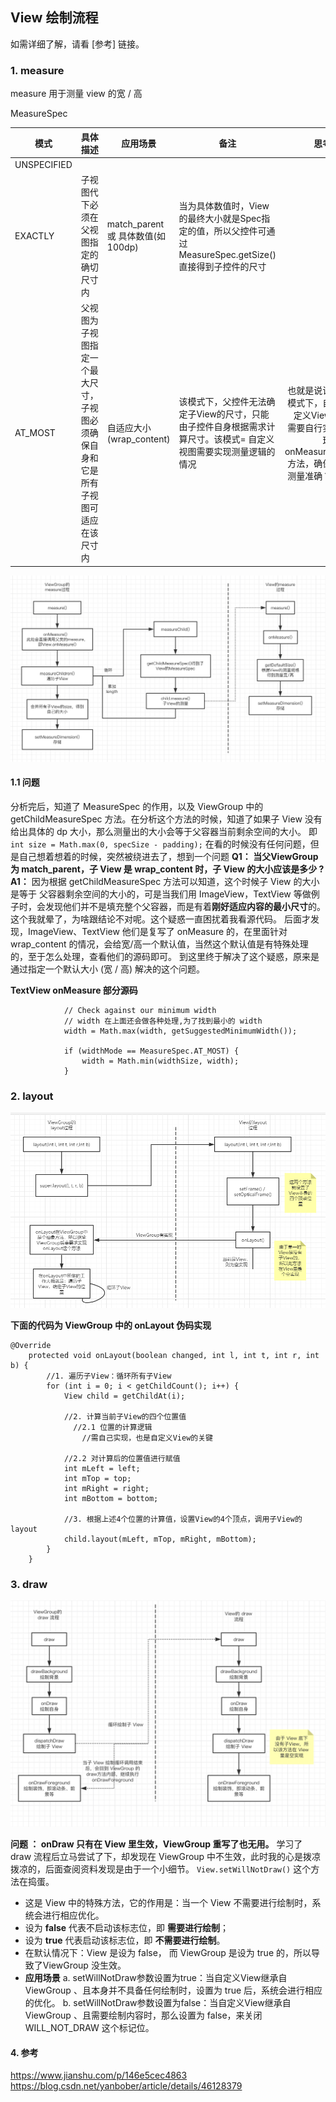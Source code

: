 ## View 绘制流程

如需详细了解，请看 [参考] 链接。

### 1. measure
measure 用于测量 view 的宽 / 高

MeasureSpec

|模式 | 具体描述 | 应用场景 | 备注 | 思考 |
| -- | -----   | ------ | -- |   ---: |
| UNSPECIFIED |
| EXACTLY | 子视图代下必须在父视图指定的确切尺寸内 | match_parent 或 具体数值(如100dp) | 当为具体数值时，View的最终大小就是Spec指定的值，所以父控件可通过 MeasureSpec.getSize()直接得到子控件的尺寸 | |
|AT_MOST | 父视图为子视图指定一个最大尺寸，子视图必须确保自身和它是所有子视图可适应在该尺寸内 | 自适应大小(wrap_content) | 该模式下，父控件无法确定子View的尺寸，只能由子控件自身根据需求计算尺寸。该模式= 自定义视图需要实现测量逻辑的情况 | 也就是说该模式下，自定义View需要自行实现onMeasure方法，确保测量准确？ |

![measure](img/measure.png)


#### 1.1 问题
分析完后，知道了 MeasureSpec 的作用，以及 ViewGroup 中的 getChildMeasureSpec 方法。在分析这个方法的时候，知道了如果子 View 没有给出具体的 dp 大小，那么测量出的大小会等于父容器当前剩余空间的大小。
即 `int size = Math.max(0, specSize - padding);`
在看的时候没有任何问题，但是自己想着想着的时候，突然被绕进去了，想到一个问题
**Q1： 当父ViewGroup 为 match_parent，子 View 是 wrap_content 时，子 View 的大小应该是多少 ?**
**A1：** 
因为根据 getChildMeasureSpec 方法可以知道，这个时候子 View 的大小是等于 父容器剩余空间的大小的，可是当我们用 ImageView，TextView 等做例子时，会发现他们并不是填充整个父容器，而是有着**刚好适应内容的最小尺寸**的。这个我就晕了，为啥跟结论不对呢。这个疑惑一直困扰着我看源代码。 后面才发现，ImageView、TextView 他们是复写了 onMeasure 的，在里面针对 wrap_content 的情况，会给宽/高一个默认值，当然这个默认值是有特殊处理的，至于怎么处理，查看他们的源码即可。
到这里终于解决了这个疑惑，原来是通过指定一个默认大小 (宽 / 高) 解决的这个问题。

**TextView onMeasure 部分源码**
```
			// Check against our minimum width
            // width 在上面还会做各种处理,为了找到最小的 width
            width = Math.max(width, getSuggestedMinimumWidth());

            if (widthMode == MeasureSpec.AT_MOST) {
                width = Math.min(widthSize, width);
            }
```

### 2. layout

![layout](img/layout.png)

**下面的代码为 ViewGroup 中的 onLayout 伪码实现**
```
@Override
    protected void onLayout(boolean changed, int l, int t, int r, int b) {
        //1. 遍历子View：循环所有子View
        for (int i = 0; i < getChildCount(); i++) {
            View child = getChildAt(i);

            //2. 计算当前子View的四个位置值
              //2.1 位置的计算逻辑
                //需自己实现，也是自定义View的关键

            //2.2 对计算后的位置值进行赋值
            int mLeft = left;
            int mTop = top;
            int mRight = right;
            int mBottom = bottom;

            //3. 根据上述4个位置的计算值，设置View的4个顶点，调用子View的layout
            child.layout(mLeft, mTop, mRight, mBottom);
        }
    }
```


### 3. draw

![draw](img/draw.png)

**问题 ： onDraw 只有在 View 里生效，ViewGroup 重写了也无用。**
学习了 draw 流程后立马尝试了下，却发现在 ViewGroup 中不生效，此时我的心是拨凉拨凉的，后面查阅资料发现是由于一个小细节。
`View.setWillNotDraw()`
这个方法在捣蛋。
- 这是 View 中的特殊方法，它的作用是：当一个 View 不需要进行绘制时，系统会进行相应优化。
- 设为 **false** 代表不启动该标志位，即 **需要进行绘制**；
- 设为 **true** 代表启动该标志位，即 **不需要进行绘制**。
- 在默认情况下：View 是设为 false， 而 ViewGroup 是设为 true 的，所以导致了ViewGroup 没生效。
- **应用场景**
 a. setWillNotDraw参数设置为true：当自定义View继承自 ViewGroup 、且本身并不具备任何绘制时，设置为 true 后，系统会进行相应的优化。
 b. setWillNotDraw参数设置为false：当自定义View继承自 ViewGroup 、且需要绘制内容时，那么设置为 false，来关闭 WILL_NOT_DRAW 这个标记位。


#### 4. 参考
https://www.jianshu.com/p/146e5cec4863
https://blog.csdn.net/yanbober/article/details/46128379



